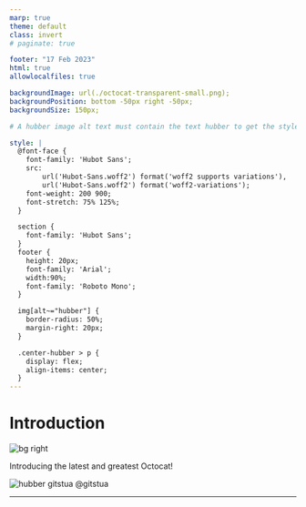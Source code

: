 ```yaml
---
marp: true
theme: default
class: invert
# paginate: true

footer: "17 Feb 2023"
html: true
allowlocalfiles: true

backgroundImage: url(./octocat-transparent-small.png);
backgroundPosition: bottom -50px right -50px;
backgroundSize: 150px;

# A hubber image alt text must contain the text hubber to get the style which makes it a circle from the avatar

style: |
  @font-face {
    font-family: 'Hubot Sans';
    src:
        url('Hubot-Sans.woff2') format('woff2 supports variations'),
        url('Hubot-Sans.woff2') format('woff2-variations');
    font-weight: 200 900;
    font-stretch: 75% 125%;
  }

  section {
    font-family: 'Hubot Sans';
  }
  footer {
    height: 20px;
    font-family: 'Arial';
    width:90%;
    font-family: 'Roboto Mono';
  } 

  img[alt~="hubber"] {
    border-radius: 50%;
    margin-right: 20px;
  }

  .center-hubber > p {
    display: flex;
    align-items: center;
  }
---
```


# Introduction

![bg right](https://octodex.github.com/images/total-eclipse-of-the-octocat.jpg)

Introducing the latest and greatest Octocat!

<div class="center-hubber">

![hubber gitstua](https://avatars.githubusercontent.com/gitstua?size=60) <span>@gitstua</span>

</div>

---
